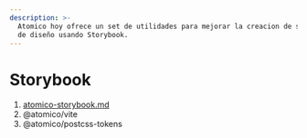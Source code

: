 ```yaml
---
description: >-
  Atomico hoy ofrece un set de utilidades para mejorar la creacion de sistemas
  de diseño usando Storybook.
---
```


# Storybook

1. [atomico-storybook.md](atomico-storybook.md "mention")
2. @atomico/vite
3. @atomico/postcss-tokens

